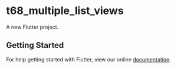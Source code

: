 # t68_multiple_list_views

A new Flutter project.

## Getting Started

For help getting started with Flutter, view our online
[documentation](http://flutter.io/).
